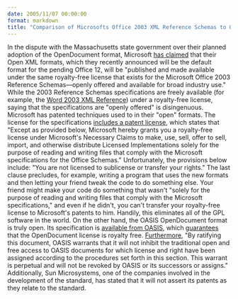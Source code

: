 ```yaml
---
date: 2005/11/07 00:00:00
format: markdown
title: "Comparison of Microsofts Office 2003 XML Reference Schemas to OASIS OpenDocument"
---
```

In the dispute with the Massachusetts state government over their planned adoption of the OpenDocument format, Microsoft <a href="http://www.microsoft.com/office/preview/developers/fileoverview.mspx">has claimed</a> that their Open XML formats, which they recently announced will be the default format for the pending Office 12, will be "published and made available under the same royalty-free license that exists for the Microsoft Office 2003 Reference Schemas—openly offered and available for broad industry use." While the 2003 Reference Schemas specifications are freely available (for example, the <a href="http://msdn.microsoft.com/library/default.asp?url=/library/en-us/wordxmlcdk/html/cdkPrimerPlaceholder_HV01113631.asp">Word 2003 XML Reference</a>) under a royalty-free license, saying that the specifications are "openly offered" is disingenuous.
Microsoft has patented techniques used to in their "open" formats. The license for the specifications <a href="http://www.microsoft.com/mscorp/ip/format/xmlpatentlicense.asp">includes a patent license</a>, which states that "Except as provided below, Microsoft hereby grants you a royalty-free license under Microsoft's Necessary Claims to make, use, sell, offer to sell, import, and otherwise distribute Licensed Implementations solely for the purpose of reading and writing files that comply with the Microsoft specifications for the Office Schemas." Unfortunately, the provisions below include: "You are not licensed to sublicense or transfer your rights."
The last clause precludes, for example, writing a program that uses the new formats and then letting your friend tweak the code to do something else. Your friend might make your code do something that wasn't "solely for the purpose of reading and writing files that comply with the Microsoft specifications," and even if he didn't, you can't transfer your royalty-free license to Microsoft's patents to him.
Handily, this eliminates all of the GPL software in the world.
On the other hand, the OASIS OpenDocument format is truly open. Its specification is <a href="http://www.oasis-open.org/committees/download.php/12572/OpenDocument-v1.0-os.pdf">available from OASIS</a>, which <a href="http://www.oasis-open.org/who/intellectualproperty.php">guarantees</a> that the OpenDocument license is royalty free. <a href="http://www.oasis-open.org/who/ipr/intellectual_property_2000-1-13.php">Furthermore</a>, "By ratifying this document, OASIS warrants that it will not inhibit the traditional open and free access to OASIS documents for which license and right have been assigned according to the procedures set forth in this section. This warrant is perpetual and will not be revoked by OASIS or its successors or assigns." Additionally, Sun Microsystems, one of the companies involved in the development of the standard, has stated that it will not assert its patents as they relate to the standard.

